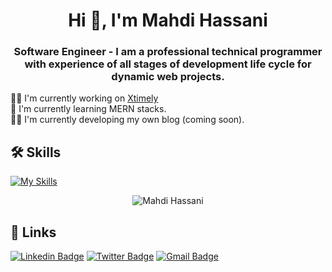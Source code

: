 <h1 align="center">Hi 👋, I'm Mahdi Hassani</h1>
<h3 align="center">
Software Engineer - I am a professional technical programmer with experience of all stages of development life cycle for dynamic web projects.
</h3>

👩‍💻 I'm currently working on <a href="https://xtimely.com/">Xtimely</a><br>
🧠 I'm currently learning MERN stacks.<br>
🦸‍♀️ I'm currently developing my own blog (coming soon).<br>

## 🛠 Skills

<p align="left">

[![My Skills](https://skillicons.dev/icons?i=react,nextjs,redux,mongodb,mysql,sequelize,nodejs,express,wordpress,laravel,php,html,css,js,bootstrap)](https://skillicons.dev)
  
</p>

<p align="center">
  <img src="https://github-readme-stats.vercel.app/api/top-langs?username=mahdihassani12&show_icons=true&locale=en&layout=compact&theme=dark" alt="Mahdi Hassani" />
</p>
  
<!-- <p align="center">
<img src="https://github-readme-stats.vercel.app/api?username=mahdihassani12&count_private=true&show_icons=true&locale=en&theme=dark" alt="Mahdi Hassani" />
</p> -->

## 🔗 Links

<p align="center">
  
[![Linkedin Badge](https://img.shields.io/badge/-LinkedIn-0e76a8?style=flat-square&logo=Linkedin&logoColor=white)](https://www.linkedin.com/in/mim-hassani/)
[![Twitter Badge](https://img.shields.io/badge/-Facebook-00acee?style=flat-square&logo=Facebook&logoColor=white)](https://www.facebook.com/mahdi.hassany.58/)
[![Gmail Badge](https://img.shields.io/badge/-Gmail-e4405f?style=flat-square&logo=gmail&logoColor=white)](mailto:hassanim430@gmail.com)

</p>
